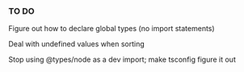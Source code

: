 ### TO DO

Figure out how to declare global types (no import statements)

Deal with undefined values when sorting

Stop using @types/node as a dev import; make tsconfig figure it out
